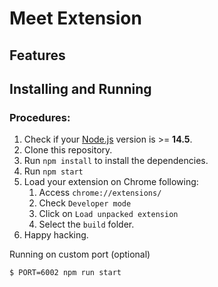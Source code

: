 # Meet Extension

## Features

## Installing and Running

### Procedures:

1. Check if your [Node.js](https://nodejs.org/) version is >= **14.5**.
2. Clone this repository.
3. Run `npm install` to install the dependencies.
4. Run `npm start`
5. Load your extension on Chrome following:
   1. Access `chrome://extensions/`
   2. Check `Developer mode`
   3. Click on `Load unpacked extension`
   4. Select the `build` folder.
6. Happy hacking.

Running on custom port (optional)

```
$ PORT=6002 npm run start
```
